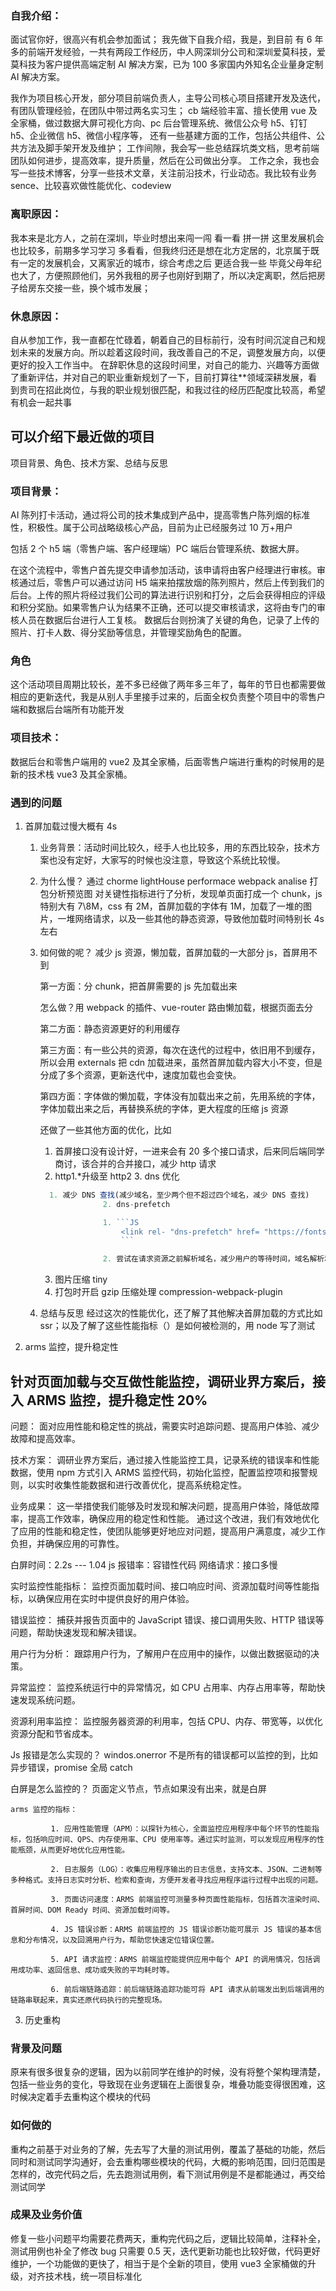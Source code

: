 ### 自我介绍：

面试官你好，很高兴有机会参加面试；
我先做下自我介绍，我是，到目前 有 6 年多的前端开发经验，一共有两段工作经历，中人网深圳分公司和深圳爱莫科技，爱莫科技为客户提供高端定制 AI 解决方案，已为 100 多家国内外知名企业量身定制 AI 解决方案。

我作为项目核心开发，部分项目前端负责人，主导公司核心项目搭建开发及迭代，有团队管理经验，在团队中带过两名实习生；
cb 端经验丰富、擅长使用 vue 及全家桶，做过数据大屏可视化方向、pc 后台管理系统、微信公众号 h5、钉钉 h5、企业微信 h5、微信小程序等，
还有一些基建方面的工作，包括公共组件、公共方法及脚手架开发及维护；
工作间隙，我会写一些总结踩坑类文档，思考前端团队如何进步，提高效率，提升质量，然后在公司做出分享。
工作之余，我也会写一些技术博客，分享一些技术文章，关注前沿技术，行业动态。我比较有业务 sence、比较喜欢做性能优化、codeview

### 离职原因：

我本来是北方人，之前在深圳，毕业时想出来闯一闯 看一看 拼一拼 这里发展机会也比较多，前期多学习学习 多看看，但我终归还是想在北方定居的，北京属于既有一定的发展机会，又离家近的城市，综合考虑之后 更适合我一些
毕竟父母年纪也大了，方便照顾他们，另外我租的房子也刚好到期了，所以决定离职，然后把房子给房东交接一些，换个城市发展；

### 休息原因：

自从参加工作，我一直都在忙碌着，朝着自己的目标前行，没有时间沉淀自己和规划未来的发展方向。所以趁着这段时间，我改善自己的不足，调整发展方向，以便更好的投入工作当中。
在辞职休息的这段时间里，对自己的能力、兴趣等方面做了重新评估，并对自己的职业重新规划了一下，目前打算往\*\*领域深耕发展，看到贵司在招此岗位，与我的职业规划很匹配，和我过往的经历匹配度比较高，希望有机会一起共事

## 可以介绍下最近做的项目

项目背景、角色、技术方案、总结与反思

### 项目背景：

AI 陈列打卡活动，通过将公司的技术集成到产品中，提高零售户陈列烟的标准性，积极性。属于公司战略级核心产品，目前为止已经服务过 10 万+用户

包括 2 个 h5 端（零售户端、客户经理端）PC 端后台管理系统、数据大屏。

在这个流程中，零售户首先提交申请参加活动，该申请将由客户经理进行审核。审核通过后，零售户可以通过访问 H5 端来拍摆放烟的陈列照片，然后上传到我们的后台。上传的照片将经过我们公司的算法进行识别和打分，之后会获得相应的评级和积分奖励。如果零售户认为结果不正确，还可以提交审核请求，这将由专门的审核人员在数据后台进行人工复核。
数据后台则扮演了关键的角色，记录了上传的照片、打卡人数、得分奖励等信息，并管理奖励角色的配置。

### 角色

这个活动项目周期比较长，差不多已经做了两年多三年了，每年的节日也都需要做相应的更新迭代，我是从别人手里接手过来的，后面全权负责整个项目中的零售户端和数据后台端所有功能开发

### 项目技术：

数据后台和零售户端用的 vue2 及其全家桶，后面零售户端进行重构的时候用的是新的技术栈 vue3 及其全家桶。

### 遇到的问题

1.  ⾸屏加载过慢大概有 4s

    1. 业务背景：活动时间比较久，经手人也比较多，用的东西比较杂，技术方案也没有定好，大家写的时候也没注意，导致这个系统比较慢。
    2. 为什么慢？ 通过 chorme lightHouse performace webpack analise 打包分析预览图 对关键性指标进行了分析，发现单页面打成一个 chunk，js 特别大有 7\8M，css 有 2M，首屏加载的字体有 1M，加载了一堆的图片，一堆网络请求，以及一些其他的静态资源，导致他加载时间特别长 4s 左右
    3. 如何做的呢？
       减少 js 资源，懒加载，首屏加载的一大部分 js，首屏用不到

       第一方面：分 chunk，把首屏需要的 js 先加载出来

       怎么做？用 webpack 的插件、vue-router 路由懒加载，根据页面去分

       第二方面：静态资源更好的利用缓存

       第三方面：有一些公共的资源，每次在迭代的过程中，依旧用不到缓存，所以会用 externals 把 cdn 加载进来，虽然首屏加载内容大小不变，但是分成了多个资源，更新迭代中，速度加载也会变快。

       第四方面：字体做的懒加载，字体没有加载出来之前，先用系统的字体，字体加载出来之后，再替换系统的字体，更大程度的压缩 js 资源

       还做了一些其他方面的优化，比如

       1. 首屏接口没有设计好，一进来会有 20 多个接口请求，后来同后端同学商讨，该合并的合并接口，减少 http 请求
       2. http1.\*升级至 http2 3. dns 优化

       ````js
         1. 减少 DNS 查找(减少域名，至少两个但不超过四个域名，减少 DNS 查找)
                     2. dns-prefetch

                     1. ```JS
                         <link rel- "dns-prefetch" href= "https://fonts.Boof“ />
                         ```

                     2. 尝试在请求资源之前解析域名，减少用户的等待时间，域名解析和内容载入是串行的网络操作


       ````

       3. 图片压缩 tiny
       4. 打包时开启 gzip 压缩处理 compression-webpack-plugin

    4. 总结与反思
       经过这次的性能优化，还了解了其他解决首屏加载的方式比如 ssr；以及了解了这些性能指标（）是如何被检测的，用 node 写了测试

2.  arms 监控，提升稳定性

## 针对页面加载与交互做性能监控，调研业界方案后，接入 ARMS 监控，提升稳定性 20%

问题： 面对应用性能和稳定性的挑战，需要实时追踪问题、提高用户体验、减少故障和提高效率。

技术方案： 调研业界方案后，通过接入性能监控工具，记录系统的错误率和性能数据，使用 npm 方式引入 ARMS 监控代码，初始化监控，配置监控项和报警规则，以实时收集性能数据和进行改善优化，提高系统稳定性。

业务成果： 这一举措使我们能够及时发现和解决问题，提高用户体验，降低故障率，提高工作效率，确保应用的稳定性和性能。
通过这个改进，我们有效地优化了应用的性能和稳定性，使团队能够更好地应对问题，提高用户满意度，减少工作负担，并确保应用的可靠性。

白屏时间：2.2s --- 1.04
js 报错率：容错性代码
网络请求：接口多慢

实时监控性能指标： 监控页面加载时间、接口响应时间、资源加载时间等性能指标，以确保应用在实时中提供良好的用户体验。

错误监控： 捕获并报告页面中的 JavaScript 错误、接口调用失败、HTTP 错误等问题，帮助快速发现和解决错误。

用户行为分析： 跟踪用户行为，了解用户在应用中的操作，以做出数据驱动的决策。

异常监控： 监控系统运行中的异常情况，如 CPU 占用率、内存占用率等，帮助快速发现系统问题。

资源利用率监控： 监控服务器资源的利用率，包括 CPU、内存、带宽等，以优化资源分配和节省成本。

Js 报错是怎么实现的？
windos.onerror
不是所有的错误都可以监控的到，比如异步错误，promise 全局 catch

白屏是怎么监控的？
页面定义节点，节点如果没有出来，就是白屏

    arms 监控的指标：

             1. 应用性能管理（APM）：以探针为核心，全面监控应用程序中每个环节的性能指标，包括响应时间、QPS、内存使用率、CPU 使用率等。通过实时监测，可以发现应用程序的性能瓶颈，从而更好地优化应用性能。

             2. 日志服务（LOG）：收集应用程序输出的日志信息，支持文本、JSON、二进制等多种格式。支持日志实时分析、检索和查询，方便开发者寻找应用程序运行过程中出现的问题。

             3. 页面访问速度：ARMS 前端监控可测量多种页面性能指标，包括首次渲染时间、首屏时间、DOM Ready 时间、资源加载时间等。

             4. JS 错误诊断：ARMS 前端监控的 JS 错误诊断功能可展示 JS 错误的基本信息和分布情况，以及回溯用户行为，帮助您快速定位错误位置。

             5. API 请求监控：ARMS 前端监控能提供应用中每个 API 的调用情况，包括调用成功率、返回信息、成功或失败的平均耗时等。

             6. 前后端链路追踪：前后端链路追踪功能可将 API 请求从前端发出到后端调用的链路串联起来，真实还原代码执行的完整现场。

3.  历史重构

### 背景及问题

原来有很多很复杂的逻辑，因为以前同学在维护的时候，没有将整个架构理清楚，包括一些业务的变化，导致现在业务逻辑在上面很复杂，堆叠功能变得很困难，这时候决定着手去重构这个模块的代码

### 如何做的

重构之前基于对业务的了解，先去写了大量的测试用例，覆盖了基础的功能，然后同时和测试同学沟通好，会去重构哪些模块的代码，大概的影响范围，回归范围是怎样的，改完代码之后，先去跑测试用例，看下测试用例是不是都能通过，再交给测试同学

### 成果及业务价值

修复一些小问题平均需要花费两天，重构完代码之后，逻辑比较简单，注释补全，测试用例也补全了修改 bug 只需要 0.5 天，迭代更新功能也比较好做，代码更好维护，一个功能做的更快了，相当于是个全新的项目，使用 vue3 全家桶做的升级，对齐技术栈，统一项目标准化

